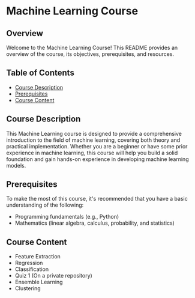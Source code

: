 # Machine Learning Course

## Overview

Welcome to the Machine Learning Course! This README provides an overview of the course, its objectives, prerequisites, and resources.

## Table of Contents

- [Course Description](#course-description)
- [Prerequisites](#prerequisites)
- [Course Content](#course-content)

## Course Description

This Machine Learning course is designed to provide a comprehensive introduction to the field of machine learning, covering both theory and practical implementation. Whether you are a beginner or have some prior experience in machine learning, this course will help you build a solid foundation and gain hands-on experience in developing machine learning models.

## Prerequisites

To make the most of this course, it's recommended that you have a basic understanding of the following:

- Programming fundamentals (e.g., Python)
- Mathematics (linear algebra, calculus, probability, and statistics)

## Course Content

- Feature Extraction
- Regression
- Classification
- Quiz 1 (On a private repository)
- Ensemble Learning
- Clustering
